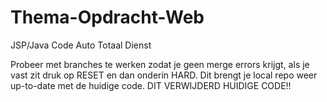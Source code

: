 # Thema-Opdracht-Web
JSP/Java Code Auto Totaal Dienst

Probeer met branches te werken zodat je geen merge errors krijgt, als je vast zit druk op RESET en dan onderin HARD.
Dit brengt je local repo weer up-to-date met de huidige code. DIT VERWIJDERD HUIDIGE CODE!!

